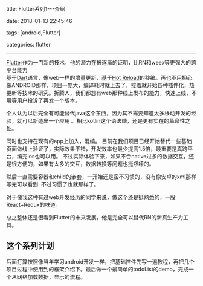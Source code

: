 title: Flutter系列1---介绍

date: 2018-01-13 22:45:46

tags: [android,Flutter]

categories: flutter

------------------------------------------

[Flutter](https://flutterchina.club)作为一门新的技术，他的潜力在被逐渐的证明，比RN和weex等更强大的跨平台能力  
基于[Dart](https://flutterchina.club/bootstrap-into-dart/)语言，像web一样的增量更新，基于[Hot Reload](https://flutterchina.club/hot-reload/)的秒编。再也不用担心像ANDROID那样，项目一庞大，编译耗时就上去了，接着就开始各种插件化，热更新等技术的研究。折腾人，我们都想有web那种线上发布的能力，快速上线，不用等用户投诉了再发一个版本。  

个人认为以后完全有可能替代java这个东西，因为其不需要知道太多移动开发的经验，就可以新造出一个应用 。相比kotlin这个语法糖，还是更有实在的革命性之处。

同时也支持在现有的app上加入，混编。
目前在我们项目已经开始替代一些基础页面做线上验证了，实际效果不错，开发效率也最少提高1.5倍，最重要是真跨平台，编完ios也可以用。
不过实际体验下来，如果不合native过多的数据交互，还是很方便的，如果有太多的交互，数据转换等问题也挺啰嗦的。

然后一直需要容器和child的嵌套，一开始还是蛮不习惯的，没有像安卓的xml那样写完可以看到.
不过习惯了也就那样了。

对于像我这种有过web开发经历的同学来说，做这个还是挺熟悉的，一股React+Redux的味道。

总之整体还是很看到Flutter的未来发展，他是完全可以替代RN的新真生产力工具。

## 这个系列计划

后面打算按照像当年学习android开发一样，把基础控件先写一遍教程，再把几个项目过程中使用到的框架介绍下。最后做一个最简单的todoList的demo，完成一个从网络加载数据，显示的流程。



